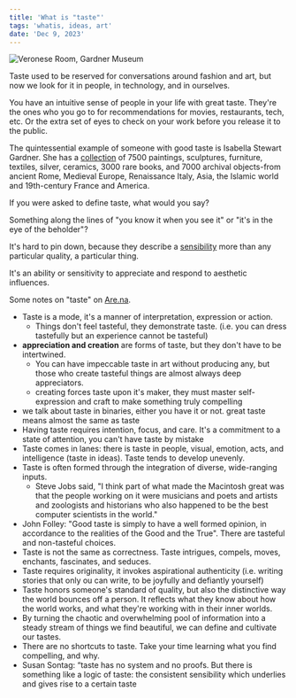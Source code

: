 ```yaml
---
title: 'What is "taste"'
tags: 'whatis, ideas, art'
date: 'Dec 9, 2023'
---
```


![Veronese Room, Gardner Museum](/images/veronese.jpeg)

Taste used to be reserved for conversations around fashion and art, but now we look for it in people, in technology, and in ourselves.

You have an intuitive sense of people in your life with great taste. They're the ones who you go to for recommendations for movies, restaurants, tech, etc. Or the extra set of eyes to check on your work before you release it to the public.

The quintessential example of someone with good taste is Isabella Stewart Gardner. She has a [collection](https://www.gardnermuseum.org/experience/collection) of 7500 paintings, sculptures, furniture, textiles, silver, ceramics, 3000 rare books, and 7000 archival objects-from ancient Rome, Medieval Europe, Renaissance Italy, Asia, the Islamic world and 19th-century France and America.

If you were asked to define taste, what would you say?

Something along the lines of "you know it when you see it" or "it's in the eye of the beholder"?

It's hard to pin down, because they describe a [sensibility](https://newcriterion.com/issues/1998/2/the-new-sensibility) more than any particular quality, a particular thing.

It's an ability or sensitivity to appreciate and respond to aesthetic influences.

Some notes on "taste" on [Are.na](https://www.are.na/blog/notes-on-taste).

- Taste is a mode, it's a manner of interpretation, expression or action.
  - Things don't feel tasteful, they demonstrate taste. (i.e. you can dress tastefully but an experience cannot be tasteful)
- **appreciation and creation** are forms of taste, but they don't have to be intertwined.
  - You can have impeccable taste in art without producing any, but those who create tasteful things are almost always deep appreciators.
  - creating forces taste upon it's maker, they must master self-expression and craft to make something truly compelling
- we talk about taste in binaries, either you have it or not. great taste means almost the same as taste
- Having taste requires intention, focus, and care. It's a commitment to a state of attention, you can't have taste by mistake
- Taste comes in lanes: there is taste in people, visual, emotion, acts, and intelligence (taste in ideas). Taste tends to develop unevenly.
- Taste is often formed through the integration of diverse, wide-ranging inputs.
  - Steve Jobs said, "I think part of what made the Macintosh great was that the people working on it were musicians and poets and artists and zoologists and historians who also happened to be the best computer scientists in the world."
- John Folley: "Good taste is simply to have a well formed opinion, in accordance to the realities of the Good and the True". There are tasteful and non-tasteful choices.
- Taste is not the same as correctness. Taste intrigues, compels, moves, enchants, fascinates, and seduces.
- Taste requires originality, it invokes aspirational authenticity (i.e. writing stories that only ou can write, to be joyfully and defiantly yourself)
- Taste honors someone's standard of quality, but also the distinctive way the world bounces off a person. It reflects what they know about how the world works, and what they're working with in their inner worlds.
- By turning the chaotic and overwhelming pool of information into a steady stream of things we find beautiful, we can define and cultivate our tastes.
- There are no shortcuts to taste. Take your time learning what you find compelling, and why.
- Susan Sontag: “taste has no system and no proofs. But there is something like a logic of taste: the consistent sensibility which underlies and gives rise to a certain taste
